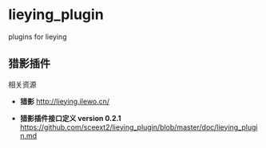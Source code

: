 # lieying_plugin

plugins for lieying

## 猎影插件

相关资源

+ **猎影** <http://lieying.ilewo.cn/>

+ **猎影插件接口定义 version 0.2.1** <https://github.com/sceext2/lieying_plugin/blob/master/doc/lieying_plugin.md>



